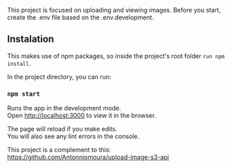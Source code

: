This project is focused on uploading and viewing images. 
Before you start, create the .env file based on the .env.development.

## Instalation

This makes use of npm packages, so inside the project's root folder `run npm install`.

In the project directory, you can run:


### `npm start`

Runs the app in the development mode.<br />
Open [http://localhost:3000](http://localhost:3001) to view it in the browser.

The page will reload if you make edits.<br />
You will also see any lint errors in the console.


This project is a complement to this: https://github.com/Antonniomoura/upload-image-s3-api
